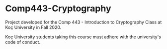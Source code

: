 # Comp443-Cryptography
Project developed for the Comp 443 - Introduction to Cryptography Class at Koç University in Fall 2020.

Koç University students taking this course must adhere with the university's code of conduct.